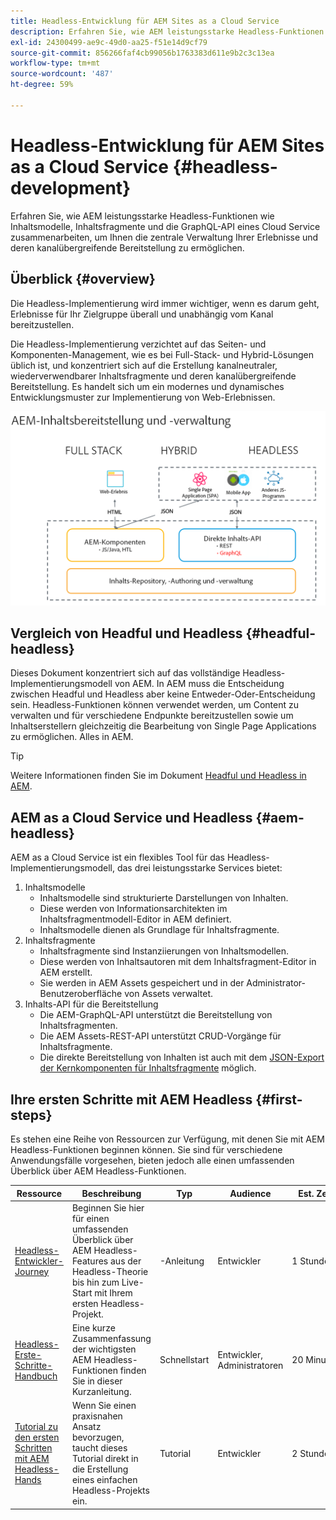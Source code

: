 ```yaml
---
title: Headless-Entwicklung für AEM Sites as a Cloud Service
description: Erfahren Sie, wie AEM leistungsstarke Headless-Funktionen wie Inhaltsmodelle, Inhaltsfragmente und die GraphQL-API eines Cloud Service zusammenarbeiten, um Ihnen die zentrale Verwaltung Ihrer Erlebnisse und deren kanalübergreifende Bereitstellung zu ermöglichen.
exl-id: 24300499-ae9c-49d0-aa25-f51e14d9cf79
source-git-commit: 856266faf4cb99056b1763383d611e9b2c3c13ea
workflow-type: tm+mt
source-wordcount: '487'
ht-degree: 59%

---
```



# Headless-Entwicklung für AEM Sites as a Cloud Service {#headless-development}

Erfahren Sie, wie AEM leistungsstarke Headless-Funktionen wie Inhaltsmodelle, Inhaltsfragmente und die GraphQL-API eines Cloud Service zusammenarbeiten, um Ihnen die zentrale Verwaltung Ihrer Erlebnisse und deren kanalübergreifende Bereitstellung zu ermöglichen.

## Überblick {#overview}

Die Headless-Implementierung wird immer wichtiger, wenn es darum geht, Erlebnisse für Ihr Zielgruppe überall und unabhängig vom Kanal bereitzustellen.

Die Headless-Implementierung verzichtet auf das Seiten- und Komponenten-Management, wie es bei Full-Stack- und Hybrid-Lösungen üblich ist, und konzentriert sich auf die Erstellung kanalneutraler, wiederverwendbarer Inhaltsfragmente und deren kanalübergreifende Bereitstellung. Es handelt sich um ein modernes und dynamisches Entwicklungsmuster zur Implementierung von Web-Erlebnissen.

![AEM-Implementierungsmodelle](assets/aem-implementation-models.png)

## Vergleich von Headful und Headless {#headful-headless}

Dieses Dokument konzentriert sich auf das vollständige Headless-Implementierungsmodell von AEM. In AEM muss die Entscheidung zwischen Headful und Headless aber keine Entweder-Oder-Entscheidung sein. Headless-Funktionen können verwendet werden, um Content zu verwalten und für verschiedene Endpunkte bereitzustellen sowie um Inhaltserstellern gleichzeitig die Bearbeitung von Single Page Applications zu ermöglichen. Alles in AEM.

>[!TIP]
>
>Weitere Informationen finden Sie im Dokument [Headful und Headless in AEM](/help/implementing/developing/headful-headless.md).

## AEM as a Cloud Service und Headless {#aem-headless}

AEM as a Cloud Service ist ein flexibles Tool für das Headless-Implementierungsmodell, das drei leistungsstarke Services bietet:

1. Inhaltsmodelle
   * Inhaltsmodelle sind strukturierte Darstellungen von Inhalten.
   * Diese werden von Informationsarchitekten im Inhaltsfragmentmodell-Editor in AEM definiert.
   * Inhaltsmodelle dienen als Grundlage für Inhaltsfragmente.
1. Inhaltsfragmente
   * Inhaltsfragmente sind Instanziierungen von Inhaltsmodellen.
   * Diese werden von Inhaltsautoren mit dem Inhaltsfragment-Editor in AEM erstellt.
   * Sie werden in AEM Assets gespeichert und in der Administrator-Benutzeroberfläche von Assets verwaltet.
1. Inhalts-API für die Bereitstellung
   * Die AEM-GraphQL-API unterstützt die Bereitstellung von Inhaltsfragmenten.
   * Die AEM Assets-REST-API unterstützt CRUD-Vorgänge für Inhaltsfragmente.
   * Die direkte Bereitstellung von Inhalten ist auch mit dem [JSON-Export der Kernkomponenten für Inhaltsfragmente](https://experienceleague.adobe.com/docs/experience-manager-core-components/using/components/content-fragment-component.html) möglich.

## Ihre ersten Schritte mit AEM Headless {#first-steps}

Es stehen eine Reihe von Ressourcen zur Verfügung, mit denen Sie mit AEM Headless-Funktionen beginnen können. Sie sind für verschiedene Anwendungsfälle vorgesehen, bieten jedoch alle einen umfassenden Überblick über AEM Headless-Funktionen.

| Ressource | Beschreibung | Typ | Audience | Est. Zeit |
|---|---|---|---|---|
| [Headless-Entwickler-Journey](/help/journey-headless/developer/overview.md) | Beginnen Sie hier für einen umfassenden Überblick über AEM Headless-Features aus der Headless-Theorie bis hin zum Live-Start mit Ihrem ersten Headless-Projekt. | -Anleitung | Entwickler | 1 Stunde |
| [Headless-Erste-Schritte-Handbuch](/help/implementing/developing/headless/getting-started/introduction.md) | Eine kurze Zusammenfassung der wichtigsten AEM Headless-Funktionen finden Sie in dieser Kurzanleitung. | Schnellstart | Entwickler, Administratoren | 20 Minuten |
| [Tutorial zu den ersten Schritten mit AEM Headless-Hands](https://experienceleague.adobe.com/docs/experience-manager-learn/getting-started-with-aem-headless/graphql/multi-step/overview.html) | Wenn Sie einen praxisnahen Ansatz bevorzugen, taucht dieses Tutorial direkt in die Erstellung eines einfachen Headless-Projekts ein. | Tutorial | Entwickler | 2 Stunden |
